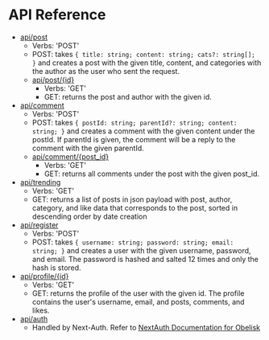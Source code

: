 # API Reference

- [api/post](#api/post)
	- Verbs: 'POST'
	- POST:
		takes ```{
			title: string;
			content: string;
			cats?: string[];
		}```
		and creates a post with the given title, content, and categories with the author as the user who sent the request.
	- [api/post/{id}](#api/post/{id})
		- Verbs: 'GET'
		- GET:
			returns the post and author with the given id.
- [api/comment](#api/comment)
  - Verbs: 'POST'
  - POST:
    	takes ```{
			postId: string;
			parentId?: string;
			content: string;
		}```
		and creates a comment with the given content under the postId. If parentId is given, the comment will be a reply to the comment with the given parentId.
  - [api/comment/{post_id}](#api/comment/{post_id})
    - Verbs: 'GET'
    - GET:
  		returns all comments under the post with the given post_id.
- [api/trending](#api/trending)
	- Verbs: 'GET'
	- GET: returns a list of posts in json payload with post, author, category, and like data that corresponds to the post, sorted in descending order by date creation
- [api/register](#api/register)
  - Verbs: 'POST'
  - POST:
		takes ```{
			username: string;
			password: string;
			email: string;
		}```
		and creates a user with the given username, password, and email. The password is hashed and salted 12 times and only the hash is stored.
- [api/profile/{id}](#api/profile/{id})
  - Verbs: 'GET'
  - GET:
		returns the profile of the user with the given id. The profile contains the user's username, email, and posts, comments, and likes.
- [api/auth](#api/auth)
	- Handled by Next-Auth. Refer to [NextAuth Documentation for Obelisk](/nextauth-01.doc.md)


